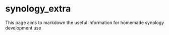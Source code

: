 # synology_extra

This page aims to markdown the useful information for homemade synology development use
